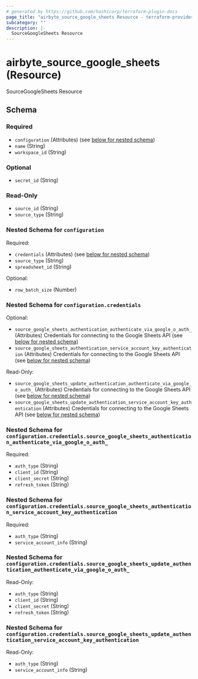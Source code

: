 ```yaml
---
# generated by https://github.com/hashicorp/terraform-plugin-docs
page_title: "airbyte_source_google_sheets Resource - terraform-provider-airbyte"
subcategory: ""
description: |-
  SourceGoogleSheets Resource
---
```


# airbyte_source_google_sheets (Resource)

SourceGoogleSheets Resource



<!-- schema generated by tfplugindocs -->
## Schema

### Required

- `configuration` (Attributes) (see [below for nested schema](#nestedatt--configuration))
- `name` (String)
- `workspace_id` (String)

### Optional

- `secret_id` (String)

### Read-Only

- `source_id` (String)
- `source_type` (String)

<a id="nestedatt--configuration"></a>
### Nested Schema for `configuration`

Required:

- `credentials` (Attributes) (see [below for nested schema](#nestedatt--configuration--credentials))
- `source_type` (String)
- `spreadsheet_id` (String)

Optional:

- `row_batch_size` (Number)

<a id="nestedatt--configuration--credentials"></a>
### Nested Schema for `configuration.credentials`

Optional:

- `source_google_sheets_authentication_authenticate_via_google_o_auth_` (Attributes) Credentials for connecting to the Google Sheets API (see [below for nested schema](#nestedatt--configuration--credentials--source_google_sheets_authentication_authenticate_via_google_o_auth_))
- `source_google_sheets_authentication_service_account_key_authentication` (Attributes) Credentials for connecting to the Google Sheets API (see [below for nested schema](#nestedatt--configuration--credentials--source_google_sheets_authentication_service_account_key_authentication))

Read-Only:

- `source_google_sheets_update_authentication_authenticate_via_google_o_auth_` (Attributes) Credentials for connecting to the Google Sheets API (see [below for nested schema](#nestedatt--configuration--credentials--source_google_sheets_update_authentication_authenticate_via_google_o_auth_))
- `source_google_sheets_update_authentication_service_account_key_authentication` (Attributes) Credentials for connecting to the Google Sheets API (see [below for nested schema](#nestedatt--configuration--credentials--source_google_sheets_update_authentication_service_account_key_authentication))

<a id="nestedatt--configuration--credentials--source_google_sheets_authentication_authenticate_via_google_o_auth_"></a>
### Nested Schema for `configuration.credentials.source_google_sheets_authentication_authenticate_via_google_o_auth_`

Required:

- `auth_type` (String)
- `client_id` (String)
- `client_secret` (String)
- `refresh_token` (String)


<a id="nestedatt--configuration--credentials--source_google_sheets_authentication_service_account_key_authentication"></a>
### Nested Schema for `configuration.credentials.source_google_sheets_authentication_service_account_key_authentication`

Required:

- `auth_type` (String)
- `service_account_info` (String)


<a id="nestedatt--configuration--credentials--source_google_sheets_update_authentication_authenticate_via_google_o_auth_"></a>
### Nested Schema for `configuration.credentials.source_google_sheets_update_authentication_authenticate_via_google_o_auth_`

Read-Only:

- `auth_type` (String)
- `client_id` (String)
- `client_secret` (String)
- `refresh_token` (String)


<a id="nestedatt--configuration--credentials--source_google_sheets_update_authentication_service_account_key_authentication"></a>
### Nested Schema for `configuration.credentials.source_google_sheets_update_authentication_service_account_key_authentication`

Read-Only:

- `auth_type` (String)
- `service_account_info` (String)


